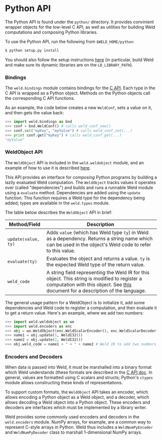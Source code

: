 # Python API

The Python API is found under the `python/` directory. It provides convinient wrapper objects for the low-level C API, as well as utilities for building Weld computations and composing Python libraries.

To use the Python API, run the following from `$WELD_HOME/python`:

```bash
$ python setup.py install
```

You should also follow the setup instructions [here](https://github.com/weld-project/weld/blob/master/README.md) (in particular, build Weld and make sure its dynamic libraries are on the `LD_LIBRARY_PATH`). 

### Bindings

The `weld.bindings` module contains bindings for the [C API](https://github.com/weld-project/weld/blob/master/docs/api.md). Each type in the C API is wrapped as a Python object. Methods on the Python objects call the corresponding C API functions.

As an example, the code below creates a new `WeldConf`, sets a value on it, and then gets the value back:

```python
>>> import weld.bindings as bnd
>>> conf = bnd.WeldConf() # calls weld_conf_new()
>>> conf.set("myKey", "myValue") # calls weld_conf_set(...)
>>> print conf.get("myKey") # calls weld_conf_get(...)
"myValue"
```

### WeldObject API

The `WeldObject` API is included in the `weld.weldobject` module, and an example of how to use it is described [here](https://github.com/weld-project/weld/blob/master/docs/tutorial.md). 

This API provides an interface for _composing_ Python programs by building a lazily evaluated Weld computation. The `WeldObject` tracks values it operates over (called "dependencies") and builds and runs a runnable Weld module using a `evaluate` method. Dependencies are added using the `update` function. This function requires a Weld type for the dependency being added; types are available in the `weld.types` module.

The table below describes the `WeldObject` API in brief:

  Method/Field | Description
  ------------- | -------------
  `update(value, ty)` | Adds `value` (which has Weld type `ty`) in Weld as a dependency. Returns a string name which can be used in the object's Weld code to refer to this value.
  `evaluate(ty)` | Evaluates the object and returns a value. `ty` is the expected Weld type of the return value.
  `weld_code` | A string field representing the Weld IR for this object. This string is modified to register a computation with this object. See [this](https://github.com/weld-project/weld/blob/master/docs/language.md) document for a description of the language.


The general usage pattern for a WeldObject is to initialize it, add some dependencies and Weld code to register a computation, and then evaluate it to get a return value. Here's an example, where we add two numbers:

```python
>>> import weld.weldobject as wo
>>> import weld.encoders as enc
>>> obj = wo.WeldObject(enc.WeldScalarEncoder(), enc.WeldScalarDecoder()) # See more about encoders below
>>> name1 = obj.update(1, WeldI32())
>>> name2 = obj.update(2, WeldI32())
>>> obj.weld_code = name1 + " + " + name2 # Weld IR to add two numbers.
```

### Encoders and Decoders

When data is passed into Weld, it must be marshalled into a binary format which Weld understands (these formats are described in the [C API doc](https://github.com/weld-project/weld/blob/master/docs/api.md). In general, values are formatted using C scalars and structs; Python's `ctypes` module allows constructing these kinds of representations.

To support custom formats, the `WeldObject` API takes an encoder, which allows encoding a Python object as a Weld object, and a decoder, which allows decoding a Weld object into a Python object. These encoders and decoders are interfaces which must be implemented by a library writer.

Weld provides some commonly used encoders and decoders in the `weld.encoders` module. NumPy arrays, for example, are a common way to represent C-style arrays in Python. Weld thus includes a `WeldNumPyEncoder` and `WeldNumPyDecoder` class to marshall 1-dimensional NumPy arrays.
